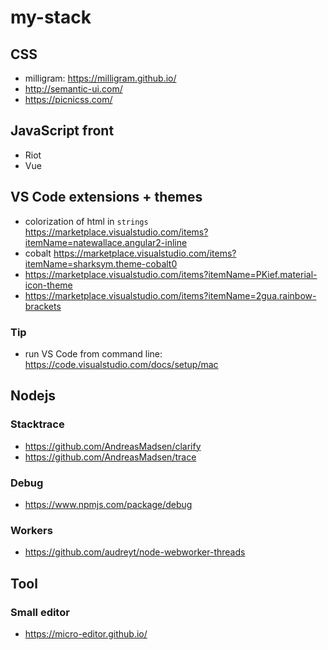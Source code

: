 # my-stack


## CSS

- milligram: https://milligram.github.io/
- http://semantic-ui.com/
- https://picnicss.com/

## JavaScript front

- Riot
- Vue

## VS Code extensions + themes

- colorization of html in `strings` https://marketplace.visualstudio.com/items?itemName=natewallace.angular2-inline
- cobalt https://marketplace.visualstudio.com/items?itemName=sharksym.theme-cobalt0
- https://marketplace.visualstudio.com/items?itemName=PKief.material-icon-theme
- https://marketplace.visualstudio.com/items?itemName=2gua.rainbow-brackets

### Tip

- run VS Code from command line: https://code.visualstudio.com/docs/setup/mac


## Nodejs

### Stacktrace

- https://github.com/AndreasMadsen/clarify
- https://github.com/AndreasMadsen/trace

### Debug

- https://www.npmjs.com/package/debug

### Workers

- https://github.com/audreyt/node-webworker-threads

## Tool

### Small editor

- https://micro-editor.github.io/

